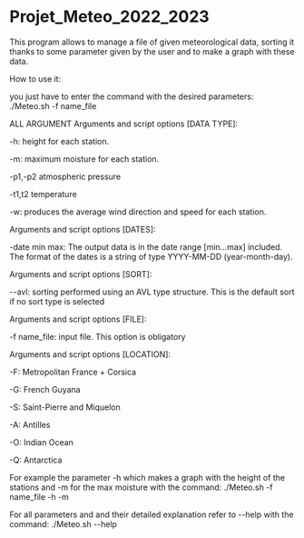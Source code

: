 # Projet_Meteo_2022_2023
This program allows to manage a file of given meteorological data, sorting it thanks to some parameter given by the user and to make a graph with these data.

How to use it:

you just have to enter the command with the desired parameters:
./Meteo.sh -f name_file

ALL ARGUMENT
Arguments and script options [DATA TYPE]: 

-h:			height for each station. 

-m:			maximum moisture for each station. 

-p1,-p2		atmospheric pressure 

-t1,t2		temperature	 
 
-w:			produces the average wind direction and speed for each station. 

Arguments and script options [DATES]: 

-date min max:	The output data is in the date range [min...max] included. The format of the dates is a string of type YYYY-MM-DD (year-month-day). 

Arguments and script options [SORT]: 

--avl:			sorting performed using an AVL type structure. This is the default sort if no sort type is selected 

Arguments and script options [FILE]: 

-f name_file:		input file. This option is obligatory 

Arguments and script options [LOCATION]: 

-F:			Metropolitan France + Corsica 

-G:			French Guyana 

-S:			Saint-Pierre and Miquelon 

-A:			Antilles 

-O:			Indian Ocean 

-Q:			Antarctica 
  
For example the parameter -h which makes a graph with the height of the stations and -m for the max moisture
with the command: ./Meteo.sh -f name_file -h -m

For all parameters and and their detailed explanation refer to --help with the command: ./Meteo.sh --help
